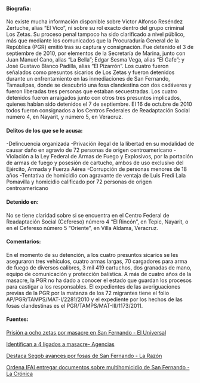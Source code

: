 #### Biografía: 

No existe mucha información disponible sobre Víctor Alfonso Reséndez Zertuche, alias “El Vico”, ni sobre su rol exacto dentro del grupo criminal Los Zetas. Su proceso penal tampoco ha sido clarificado a nivel público, más que mediante los comunicados que la Procuraduría General de la República (PGR) emitió tras su captura y consignación. 
Fue detenido el 3 de septiembre de 2010, por elementos de la Secretaría de Marina, junto con Juan Manuel Cano, alias “La Bella”; Edgar Sesma Vega, alias “El Gafe”; y José Gustavo Blanco Padilla, alias “El Pizarrón”. 
Los cuatro fueron señalados como presuntos sicarios de Los Zetas y fueron detenidos durante un enfrentamiento en las inmediaciones de San Fernando, Tamaulipas, donde se descubrió una fosa clandestina con dos cadáveres y fueron liberadas tres personas  que estaban secuestradas.
Los cuatro detenidos fueron arraigados junto con otros tres presuntos implicados, quienes habían sido detenidos el 7 de septiembre. El 16 de octubre de 2010 todos fueron consignados a los Centros Federales de Readaptación Social número 4, en Nayarit, y número 5, en Veracruz.


#### Delitos de los que se le acusa:

-Delincuencia organizada
-Privación ilegal de la libertad en su modalidad de causar daño en agravio de 72 personas de origen centroamericano
-Violación a la Ley Federal de Armas de Fuego y Explosivos, por la portación de armas de fuego y posesión de cartucho, ambos de uso exclusivo del Ejército, Armada y Fuerza Aérea
-Corrupción de personas menores de 18 años
-Tentativa de homicidio con agravante de ventaja de Luis Fredi Lala Pomavilla y homicidio calificado por 72 personas de origen centroamericano


#### Detenido en:

No se tiene claridad sobre si se encuentra en  el Centro Federal de Readaptación Social (Cefereso) número 4 “El Rincón”, en Tepic, Nayarit, o en el Cefereso número 5 “Oriente”, en Villa Aldama, Veracruz.

#### Comentarios: 

En el momento de su detención, a los cuatro presuntos sicarios se les aseguraron tres vehículos, cuatro armas largas, 70 cargadores para arma de fuego de diversos calibres, 3 mil 419 cartuchos, dos granadas de mano, equipo de comunicación y protección balística. 
A más de cuatro años de la masacre, la PGR no ha dado a conocer el estado que guardan los procesos para castigar a los responsables.
El expedientes de las averiguaciones previas de la PGR por la matanza de los 72 migrantes tiene el folio AP/PGR/TAMPS/MAT-I/2281/2010 y el expediente por los hechos de las fosas clandestinas es el PGR/TAMPS/MAT-III/1173/2011.


#### Fuentes: 

[Prisión a ocho zetas por masacre en San Fernando - El Universal](http://www.eluniversal.com.mx/notas/716759.html)


[Identifican a 4 ligados a masacre- Agencias](http://www.elimparcial.com/EdicionEnLinea/Notas/Nacional/08092010/467675.aspx)


[Destaca Segob avances por fosas de San Fernando - La Razón](http://www.razon.com.mx/spip.php?article89189)


[Ordena IFAI entregar documentos sobre multihomicidio de San Fernando - La Crónica](http://www.cronica.com.mx/notas/2014/852545.html)


